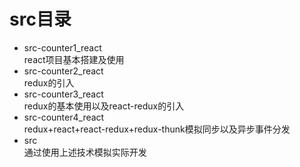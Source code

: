 # src目录
- src-counter1_react    
react项目基本搭建及使用
- src-counter2_react    
redux的引入
- src-counter3_react    
redux的基本使用以及react-redux的引入
- src-counter4_react    
redux+react+react-redux+redux-thunk模拟同步以及异步事件分发
- src   
通过使用上述技术模拟实际开发

